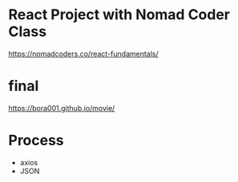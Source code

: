 # React Project with Nomad Coder Class
https://nomadcoders.co/react-fundamentals/

# final
https://bora001.github.io/movie/

# Process
- axios
- JSON
